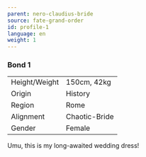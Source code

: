 ```yaml
---
parent: nero-claudius-bride
source: fate-grand-order
id: profile-1
language: en
weight: 1
---
```


### Bond 1

<table>
  <tr><td>Height/Weight</td><td>150cm, 42kg</td></tr>
  <tr><td>Origin</td><td>History</td></tr>
  <tr><td>Region</td><td>Rome</td></tr>
  <tr><td>Alignment</td><td>Chaotic-Bride</td></tr>
  <tr><td>Gender</td><td>Female</td></tr>
</table>

Umu, this is my long-awaited wedding dress!
